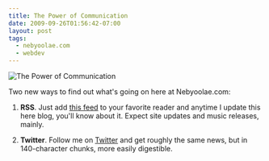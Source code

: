 ```yaml
---
title: The Power of Communication
date: 2009-09-26T01:56:42-07:00
layout: post
tags:
  - nebyoolae.com
  - webdev
---
```

<img src='http://nebyoolae.com/img/blog/twitter_rss.jpg' alt='The Power of Communication' />

Two new ways to find out what's going on here at Nebyoolae.com:

1) **RSS**. Just add [this feed](http://nebyoolae.com/feed.rss) to your favorite reader and anytime I update this here blog, you'll know about it. Expect site updates and music releases, mainly.

2) **Twitter**. Follow me on [Twitter](http://twitter.com/nebyoomuz) and get roughly the same news, but in 140-character chunks, more easily digestible.

<!--more-->
